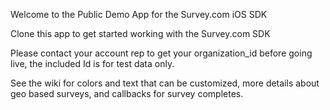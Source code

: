 Welcome to the Public Demo App for the Survey.com iOS SDK

Clone this app to get started working with the Survey.com SDK

Please contact your account rep to get your organization_id before going live, the included Id is for test data only.

See the wiki for colors and text that can be customized, more details about geo based surveys, and callbacks for survey completes.